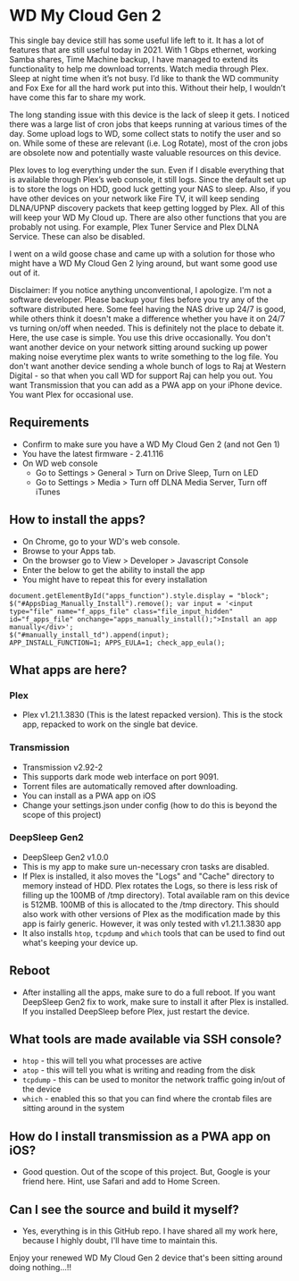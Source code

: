 # WD My Cloud Gen 2
 
This single bay device still has some useful life left to it. It has a lot of features that are still useful today in 2021. With 1 Gbps ethernet, working Samba shares, Time Machine backup, I have managed to extend its functionality to help me download torrents. Watch media through Plex. Sleep at night time when it’s not busy. I’d like to thank the WD community and Fox Exe for all the hard work put into this. Without their help, I wouldn’t have come this far to share my work.
 
The long standing issue with this device is the lack of sleep it gets. I noticed there was a large list of cron jobs that keeps running at various times of the day. Some upload logs to WD, some collect stats to notify the user and so on. While some of these are relevant (i.e. Log Rotate), most of the cron jobs are obsolete now and potentially waste valuable resources on this device. 
 
Plex loves to log everything under the sun. Even if I disable everything that is available through Plex’s web console, it still logs. Since the default set up is to store the logs on HDD, good luck getting your NAS to sleep. Also, if you have other devices on your network like Fire TV, it will keep sending DLNA/UPNP discovery packets that keep getting logged by Plex. All of this will keep your WD My Cloud up. There are also other functions that you are probably not using. For example, Plex Tuner Service and Plex DLNA Service. These can also be disabled.
 
I went on a wild goose chase and came up with a solution for those who might have a WD My Cloud Gen 2 lying around, but want some good use out of it.
 
Disclaimer:
If you notice anything unconventional, I apologize. I'm not a software developer. Please backup your files before you try any of the software distributed here. Some feel having the NAS drive up 24/7 is good, while others think it doesn't make a difference whether you have it on 24/7 vs turning on/off when needed. This is definitely not the place to debate it. Here, the use case is simple. You use this drive occasionally. You don't want another device on your network sitting around sucking up power making noise everytime plex wants to write something to the log file. You don't want another device sending a whole bunch of logs to Raj at Western Digital - so that when you call WD for support Raj can help you out. You want Transmission that you can add as a PWA app on your iPhone device. You want Plex for occasional use.
 
## Requirements
 
* Confirm to make sure you have a WD My Cloud Gen 2 (and not Gen 1)
* You have the latest firmware - 2.41.116
* On WD web console
   * Go to Settings > General > Turn on Drive Sleep, Turn on LED
   * Go to Settings > Media > Turn off DLNA Media Server, Turn off iTunes
 
## How to install the apps?
 
* On Chrome, go to your WD's web console.
* Browse to your Apps tab.
* On the browser go to View > Developer > Javascript Console
* Enter the below to get the ability to install the app
* You might have to repeat this for every installation
 
```
document.getElementById("apps_function").style.display = "block";
$("#AppsDiag_Manually_Install").remove(); var input = '<input type="file" name="f_apps_file" class="file_input_hidden" id="f_apps_file" onchange="apps_manually_install();">Install an app manually</div>';
$("#manually_install_td").append(input);
APP_INSTALL_FUNCTION=1; APPS_EULA=1; check_app_eula();
```
 
## What apps are here?

### Plex
* Plex v1.21.1.3830 (This is the latest repacked version). This is the stock app, repacked to work on the single bat device.

### Transmission
* Transmission v2.92-2
* This supports dark mode web interface on port 9091. 
* Torrent files are automatically removed after downloading.
* You can install as a PWA app on iOS
* Change your settings.json under config (how to do this is beyond the scope of this project)

### DeepSleep Gen2
* DeepSleep Gen2 v1.0.0
* This is my app to make sure un-necessary cron tasks are disabled. 
* If Plex is installed, it also moves the "Logs" and "Cache" directory to memory instead of HDD. Plex rotates the Logs, so there is less risk of filling up the 100MB of /tmp directory). Total available ram on this device is 512MB. 100MB of this is allocated to the /tmp directory. This should also work with other versions of Plex as the modification made by this app is fairly generic. However, it was only tested with v1.21.1.3830 app
* It also installs `htop`, `tcpdump` and `which` tools that can be used to find out what's keeping your device up.

## Reboot
* After installing all the apps, make sure to do a full reboot. If you want DeepSleep Gen2 fix to work, make sure to install it after Plex is installed. If you installed DeepSleep before Plex, just restart the device.
 
## What tools are made available via SSH console?
* `htop` - this will tell you what processes are active
* `atop` - this will tell you what is writing and reading from the disk
* `tcpdump` - this can be used to monitor the network traffic going in/out of the device
* `which` - enabled this so that you can find where the crontab files are sitting around in the system
 
## How do I install transmission as a PWA app on iOS?
 
* Good question. Out of the scope of this project. But, Google is your friend here. Hint, use Safari and add to Home Screen.
 
## Can I see the source and build it myself?
* Yes, everything is in this GitHub repo. I have shared all my work here, because I highly doubt, I'll have time to maintain this.
 
Enjoy your renewed WD My Cloud Gen 2 device that's been sitting around doing nothing...!!
